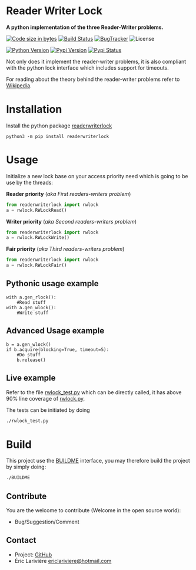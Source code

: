 Reader Writer Lock
==================

**A python implementation of the three Reader-Writer problems.**

[![Code size in bytes](https://img.shields.io/github/languages/code-size/elarivie/pyReaderWriterLock.svg)][pyReaderWriterLock_repo]
[![Build Status](https://travis-ci.org/elarivie/pyReaderWriterLock.svg?branch=master)](https://travis-ci.org/elarivie/pyReaderWriterLock)
[![BugTracker](https://img.shields.io/github/issues/elarivie/pyReaderWriterLock.svg)][pyReaderWriterLock_BugTracker]
![License](https://img.shields.io/pypi/l/readerwriterlock.svg)

[![Python Version](https://img.shields.io/pypi/pyversions/readerwriterlock.svg)][python]
[![Pypi Version](https://img.shields.io/pypi/v/readerwriterlock.svg)][pyReaderWriterLock_Pypi]
[![Pypi Status](https://img.shields.io/pypi/status/readerwriterlock.svg)][pyReaderWriterLock_Pypi]

Not only does it implement the reader-writer problems, it is also compliant with the python lock interface which includes support for timeouts.

For reading about the theory behind the reader-writer problems refer to [Wikipedia](https://wikipedia.org/wiki/Readers–writers_problem).

# Installation

Install the python package [readerwriterlock](https://pypi.python.org/pypi/readerwriterlock)

	python3 -m pip install readerwriterlock


# Usage

Initialize a new lock base on your access priority need which is going to be use by the threads:

**Reader priority** (*aka First readers-writers problem*)

```python
from readerwriterlock import rwlock
a = rwlock.RWLockRead()
```

**Writer priority** (*aka Second readers-writers problem*)

```python
from readerwriterlock import rwlock
a = rwlock.RWLockWrite()
```

**Fair priority** (*aka Third readers-writers problem*)

```python
from readerwriterlock import rwlock
a = rwlock.RWLockFair()
```

## Pythonic usage example

```
with a.gen_rlock():
	#Read stuff
with a.gen_wlock():
	#Write stuff
```

## Advanced Usage example
```
b = a.gen_wlock()
if b.acquire(blocking=True, timeout=5):
	#Do stuff
	b.release()
```

## Live example
Refer to the file [rwlock_test.py](tests/rwlock_test.py) which can be directly called, it has above 90% line coverage of [rwlock.py](readerwriterlock/rwlock.py).

The tests can be initiated by doing

```bash
./rwlock_test.py
```

# Build
This project use the [BUILDME](https://github.com/elarivie/BUILDME) interface, you may therefore build the project by simply doing:
```bash
./BUILDME
```

Contribute
----
You are the welcome to contribute (Welcome in the open source world):
* Bug/Suggestion/Comment

Contact
----
* Project: [GitHub](https://github.com/elarivie/pyReaderWriterLock)
* Éric Larivière <ericlariviere@hotmail.com>

[python]: https://www.python.org
[pyReaderWriterLock_repo]: https://github.com/elarivie/pyReaderWriterLock
[pyReaderWriterLock_package]: https://atom.io/packages/pyReaderWriterLock
[pyReaderWriterLock_BugTracker]: https://github.com/elarivie/pyReaderWriterLock/issues
[pyReaderWriterLock_Pypi]: https://github.com/elarivie/pyReaderWriterLock/issues
